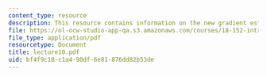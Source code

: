 ```yaml
---
content_type: resource
description: This resource contains information on the new gradient estimate.
file: https://ol-ocw-studio-app-qa.s3.amazonaws.com/courses/18-152-introduction-to-partial-differential-equations-fall-2005/bf4f9c18c1a490df6e81876dd82b53de_lecture10.pdf
file_type: application/pdf
resourcetype: Document
title: lecture10.pdf
uid: bf4f9c18-c1a4-90df-6e81-876dd82b53de
---
```

